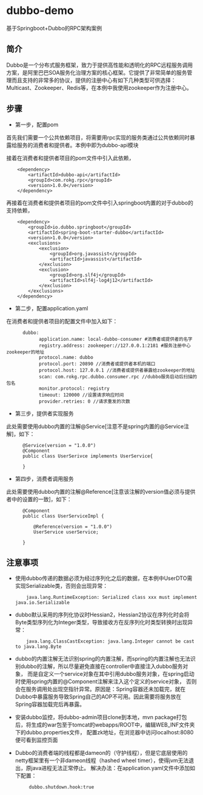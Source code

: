 # dubbo-demo
基于Springboot+Dubbo的RPC架构案例

## 简介
Dubbo是一个分布式服务框架，致力于提供高性能和透明化的RPC远程服务调用方案，是阿里巴巴SOA服务化治理方案的核心框架。它提供了非常简单的服务管理而且支持的非常多的协议，提供的注册中心有如下几种类型可供选择：Multicast、Zookeeper、Redis等，在本例中我使用zookeeper作为注册中心。

## 步骤

* 第一步，配置pom

首先我们需要一个公共依赖项目，将需要用rpc实现的服务类通过公共依赖同时暴露给服务的消费者和提供者。本例中即为dubbo-api模块

接着在消费者和提供者项目的pom文件中引入此依赖，

        <dependency>
            <artifactId>dubbo-api</artifactId>
            <groupId>com.rokg.rpc</groupId>
            <version>1.0.0</version>
        </dependency>
        
再接着在消费者和提供者项目的pom文件中引入springboot内置的对于dubbo的支持依赖，

        <dependency>
            <groupId>io.dubbo.springboot</groupId>
            <artifactId>spring-boot-starter-dubbo</artifactId>
            <version>1.0.0</version>
            <exclusions>
                <exclusion>
                    <groupId>org.javassist</groupId>
                    <artifactId>javassist</artifactId>
                </exclusion>
                <exclusion>
                    <groupId>org.slf4j</groupId>
                    <artifactId>slf4j-log4j12</artifactId>
                </exclusion>
            </exclusions>
        </dependency>

* 第二步，配置application.yaml

在消费者和提供者项目的配置文件中加入如下：

          dubbo:
                application.name: local-dubbo-consumer #消费者或提供者的名字
                registry.address: zookeeper://127.0.0.1:2181 #服务注册中心zookeeper的地址
                protocol.name: dubbo
                protocol.port: 20890 //消费者或提供者本机的端口
                protocol.host: 127.0.0.1 //消费者或提供者暴露给zookeeper的地址
                scan: com.rokg.rpc.dubbo.consumer.rpc //dubbo服务启动后扫描的包名
                monitor.protocol: registry
                timeout: 120000 //设置请求响应时间
                provider.retries: 0 //请求重发的次数
        
* 第三步，提供者实现服务

此处需要使用dubbo内置的注解@Service[注意不是spring内置的@Service注解]，如下：

          @Service(version = "1.0.0")
          @Component
          public class UserSerivce implements UserService{

          }

* 第四步，消费者调用服务

此处需要使用dubbo内置的注解@Reference[注意该注解的version值必须与提供者中的设置的一致]，如下：

          @Component
          public class UserServiceImpl {

              @Reference(version = "1.0.0")
              UserService userService;

          }

## 注意事项
* 使用dubbo传递的数据必须为经过序列化之后的数据，在本例中UserDTO需实现Serializable类，否则会出现异常：

          java.lang.RuntimeException: Serialized class xxx must implement java.io.Serializable
         

* dubbo默认采用的序列化协议时Hessian2，Hessian2协议在序列化时会将Byte类型序列化为Integer类型，导致接收方在反序列化时类型转换时出现异常：

          java.lang.ClassCastException: java.lang.Integer cannot be cast to java.lang.Byte
          
  
* dubbo的内置注解无法识别spring的内置注解，而spring的内置注解也无法识别dubbo的注解，所以尽量避免直接在controller中直接注入dubbo服务对象，
而是自定义一个service对象在其中引用dubbo服务对象，在spring启动时使用spring内置的@Component注解来注入这个定义的service对象，
否则会在服务调用处出现空指针异常。原因是：Spring容器还未加载完，就在Dubbo中暴露服务导致Spring自己的AOP不可用。因此需要将服务放在Spring容器加载完后再暴露。
              
                 
* 安装dubbo监控，将dubbo-admin项目clone到本地，mvn package打包后，将生成的war包至于tomcat的webapps/ROOT中，编辑WEB_INF文件夹下的dubbo.properties文件，
配置zk地址，在浏览器中访问localhost:8080便可看到监控页面


* Dubbo的消费者端的线程都是dameon的（守护线程），但是它底层使用的netty框架里有一个非dameon线程（hashed wheel timer），使得jvm无法退出，原java进程无法正常停止。
解决办法：在application.yaml文件中添加如下配置：

           dubbo.shutdown.hook:true
           
           
